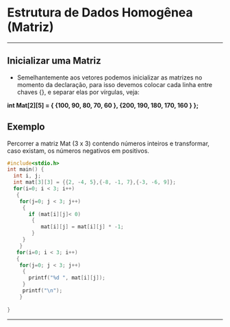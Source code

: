 # Estrutura de Dados Homogênea (Matriz)
---
Inicializar uma Matriz
---
+ Semelhantemente aos vetores podemos inicializar as matrizes no momento da declaração, para isso devemos colocar cada linha entre chaves {}, e separar elas por vírgulas, veja:
<p><b> int Mat[2][5] = { {100, 90, 80, 70, 60 }, {200, 190, 180, 170, 160 } };</b></p>

Exemplo
---
Percorrer a matriz Mat (3 x 3) contendo números inteiros e transformar, caso existam, os números negativos em positivos.
``` C runnable
#include<stdio.h>
int main() {
  int i, j;
  int mat[3][3] = {{2, -4, 5},{-8, -1, 7},{-3, -6, 9]};
  for(i=0; i < 3; i++)
   {    
    for(j=0; j < 3; j++)
     {
       if (mat[i][j]< 0)
        {
           mat[i][j] = mat[i][j] * -1;
        }
     }    
    } 
   for(i=0; i < 3; i++)
   {    
    for(j=0; j < 3; j++)
     {
       printf("%d ", mat[i][j]);
     }
     printf("\n");
    } 
       
}
```
---
